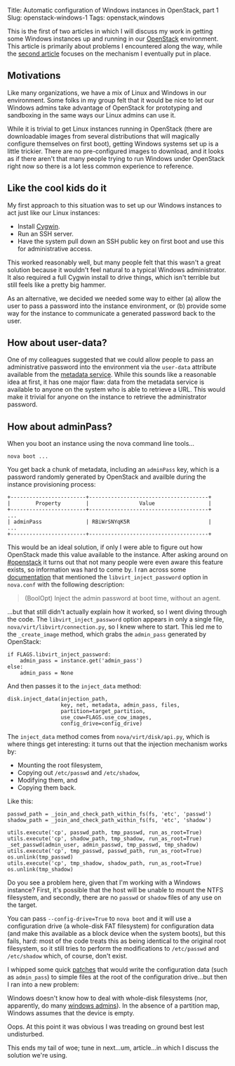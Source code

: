 Title: Automatic configuration of Windows instances in OpenStack, part 1
Slug: openstack-windows-1
Tags: openstack,windows

This is the first of two articles in which I will discuss my work in
getting some Windows instances up and running in our [OpenStack][]
environment.  This article is primarily about problems I encountered
along the way, while the [second article][] focuses on the mechanism I
eventually put in place.

[second article]: /post/openstack-windows-2

## Motivations

Like many organizations, we have a mix of Linux and Windows in our
environment.  Some folks in my group felt that it would be nice to let
our Windows admins take advantage of OpenStack for prototyping and
sandboxing in the same ways our Linux admins can use it.

While it is trivial to get Linux instances running in
OpenStack (there are downloadable images from several distributions that
will magically configure themselves on first boot), getting Windows
systems set up is a little trickier.  There are no pre-configured
images to download, and it looks as if there aren't that many people
trying to run Windows under OpenStack right now so there is a lot less
common experience to reference.

## Like the cool kids do it

My first approach to this situation was to set up our Windows
instances to act just like our Linux instances:

- Install [Cygwin][].
- Run an SSH server.
- Have the system pull down an SSH public key on first boot and use
  this for administrative access.

This worked reasonably well, but many people felt that this wasn't a
great solution because it wouldn't feel natural to a typical Windows
administrator.  It also required a full Cygwin install to drive
things, which isn't terrible but still feels like a pretty big hammer.

As an alternative, we decided we needed some way to either (a) allow
the user to pass a password into the instance environment, or (b)
provide some way for the instance to communicate a generated password
back to the user.

## How about user-data?

One of my colleagues suggested that we could allow people to pass an
administrative password into the environment via the `user-data`
attribute available from the [metadata service][].  While this sounds
like a reasonable idea at first, it has one major flaw: data from the
metadata service is available to anyone on the system who is able to
retrieve a URL.  This would make it trivial for anyone on the instance
to retrieve the administrator password.

## How about adminPass?

When you boot an instance using the nova command line tools...

    nova boot ...

You get back a chunk of metadata, including an `adminPass` key, which
is a password randomly generated by OpenStack and availble during the
instance provisioning process:

    +------------------------+--------------------------------------+
    |        Property        |                Value                 |
    +------------------------+--------------------------------------+
    ...
    | adminPass              | RBiWrSNYqK5R                         |
    ...
    +------------------------+--------------------------------------+

This would be an ideal solution, if only I were able to figure out how
OpenStack made this value available to the instance.  After asking
around on [#openstack](http://wiki.openstack.org/UsingIRC) it turns
out that not many people were even aware this feature exists, so
information was hard to come by.  I ran across some [documentation][]
that mentioned the `libvirt_inject_password` option in `nova.conf`
with the following description:

> (BoolOpt) Inject the admin password at boot time, without an agent.

...but that still didn't actually explain how it worked, so I went
diving through the code.  The `libvirt_inject_password` option appears
in only a single file, `nova/virt/libvirt/connection.py`, so I knew
where to start.  This led me to the `_create_image` method, which
grabs the `admin_pass` generated by OpenStack:

    if FLAGS.libvirt_inject_password:
        admin_pass = instance.get('admin_pass')
    else:
        admin_pass = None

And then passes it to the `inject_data` method:

    disk.inject_data(injection_path,
                     key, net, metadata, admin_pass, files,
                     partition=target_partition,
                     use_cow=FLAGS.use_cow_images,
                     config_drive=config_drive)

The `inject_data` method comes from `nova/virt/disk/api.py`, which is
where things get interesting: it turns out that the injection
mechanism works by:

- Mounting the root filesystem,
- Copying out `/etc/passwd` and `/etc/shadow`,
- Modifying them, and 
- Copying them back.

Like this:

    passwd_path = _join_and_check_path_within_fs(fs, 'etc', 'passwd')
    shadow_path = _join_and_check_path_within_fs(fs, 'etc', 'shadow')

    utils.execute('cp', passwd_path, tmp_passwd, run_as_root=True)
    utils.execute('cp', shadow_path, tmp_shadow, run_as_root=True)
    _set_passwd(admin_user, admin_passwd, tmp_passwd, tmp_shadow)
    utils.execute('cp', tmp_passwd, passwd_path, run_as_root=True)
    os.unlink(tmp_passwd)
    utils.execute('cp', tmp_shadow, shadow_path, run_as_root=True)
    os.unlink(tmp_shadow)

Do you see a problem here, given that I'm working with a Windows
instance?  First, it's possible that the host will be unable to mount
the NTFS filesystem, and secondly, there are no `passwd` or `shadow`
files of any use on the target.

You can pass `--config-drive=True` to `nova boot` and it will use a
configuration drive (a whole-disk FAT filesystem) for configuration
data (and make this available as a block device when the system
boots), but this fails, hard: most of the code treats this as being
identical to the original root filesystem, so it still tries to
perform the modifications to `/etc/passwd` and `/etc/shadow` which, of
course, don't exist.

I whipped some quick
[patches](https://github.com/seas-computing/nova/commits/lars/admin_pass)
that would write the configuration data (such as `admin_pass`) to
simple files at the root of the configuration drive...but then I ran
into a new problem:

Windows doesn't know how to deal with whole-disk filesystems (nor,
apparently, do many [windows
admins](http://serverfault.com/questions/444446/mounting-whole-disk-filesystems-in-windows-2008/444448#comment481758_444448)).
In the absence of a partition map, Windows assumes that the device is
empty.

Oops.  At this point it was obvious I was treading on ground best lest
undisturbed.

This ends my tail of woe; tune in next...um, article...in which I
discuss the solution we're using.

[documentation]: http://docs.openstack.org/trunk/openstack-compute/admin/content/hypervisor-configuration-basics.html
[metadata service]: http://docs.openstack.org/trunk/openstack-compute/admin/content/metadata-service.html
[cygwin]: http://cygwin.com/
[openstack]: http://www.openstack.org/

